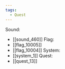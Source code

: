 ```yaml
---
tags:
  - Quest
---
```

Sound:
- [[sound_460]]
Flag:
- [[flag_10005]]
- [[flag_10004]]
System:
- [[system_1]]
Quest:
- [[quest_13]]
